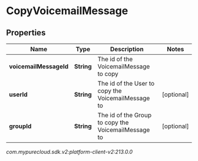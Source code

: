 # CopyVoicemailMessage


## Properties

| Name | Type | Description | Notes |
| ------------ | ------------- | ------------- | ------------- |
| **voicemailMessageId** | **String** | The id of the VoicemailMessage to copy |  |
| **userId** | **String** | The id of the User to copy the VoicemailMessage to |  [optional] |
| **groupId** | **String** | The id of the Group to copy the VoicemailMessage to |  [optional] |




_com.mypurecloud.sdk.v2:platform-client-v2:213.0.0_
